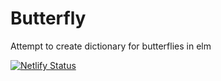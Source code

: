 # Butterfly

Attempt to create dictionary for butterflies in elm

[![Netlify Status](https://api.netlify.com/api/v1/badges/0c3b1f8e-2879-4466-8bc9-3c81ace6e55f/deploy-status)](https://app.netlify.com/sites/musing-franklin-6982d2/deploys)